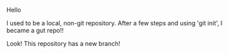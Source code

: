 Hello

I used to be a local, non-git repository.
After a few steps and using 'git init', I became a gut repo!!

Look! This repository has a new branch!